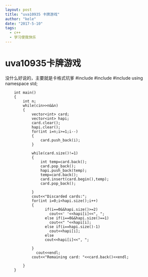 ```yaml
---
layout: post
title: "uva10935 卡牌游戏"
author: "kele"
date: "2017-5-10"
tags:
  - c++
  - 学习使我快乐
---
```

# uva10935卡牌游戏
没什么好说的，主要就是卡格式坑爹
		#include <iostream>
		#include <vector>
		#include <cstdio>
		using namespace std;

		int main()
		{
		    int n;
		    while(cin>>n&&n)
		    {
		        vector<int> card;
		        vector<int> hapi;
		        card.clear();
		        hapi.clear();
		        for(int i=n;i>=1;i--)
		        {
		            card.push_back(i);
		        }

		        while(card.size()!=1)
		        {
		            int temp=card.back();
		            card.pop_back();
		            hapi.push_back(temp);
		            temp=card.back();
		            card.insert(card.begin(),temp);
		            card.pop_back();

		        }
		        cout<<"Discarded cards:";
		        for(int i=0;i<hapi.size();i++)
		        {
		              if(i==0&&hapi.size()>=2)
		                cout<<' '<<hapi[i]<<", ";
		              else if(i==0&&hapi.size()==1)
		                cout<<" "<<hapi[i];
		              else if(i==hapi.size()-1)
		                cout<<hapi[i];
		              else
		              cout<<hapi[i]<<", ";

		        }
		          cout<<endl;
		        cout<<"Remaining card: "<<card.back()<<endl;

		    }
		}

